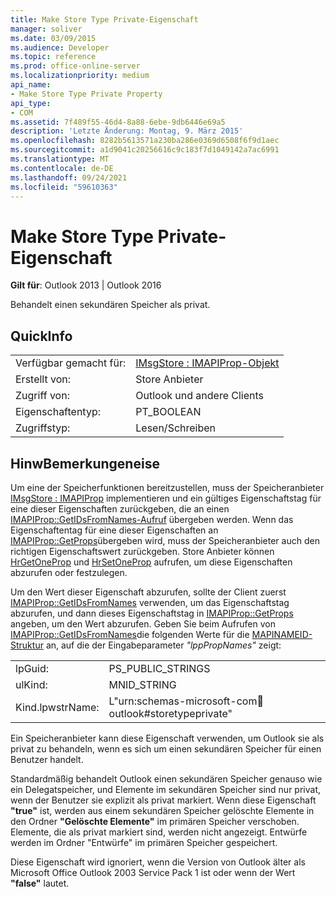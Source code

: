 ```yaml
---
title: Make Store Type Private-Eigenschaft
manager: soliver
ms.date: 03/09/2015
ms.audience: Developer
ms.topic: reference
ms.prod: office-online-server
ms.localizationpriority: medium
api_name:
- Make Store Type Private Property
api_type:
- COM
ms.assetid: 7f489f55-46d4-8a88-6ebe-9db6446e69a5
description: 'Letzte Änderung: Montag, 9. März 2015'
ms.openlocfilehash: 8282b5613571a230ba286e0369d6508f6f9d1aec
ms.sourcegitcommit: a1d9041c20256616c9c183f7d1049142a7ac6991
ms.translationtype: MT
ms.contentlocale: de-DE
ms.lasthandoff: 09/24/2021
ms.locfileid: "59610363"
---
```

# <a name="make-store-type-private-property"></a>Make Store Type Private-Eigenschaft

  
  
**Gilt für**: Outlook 2013 | Outlook 2016 
  
Behandelt einen sekundären Speicher als privat.
  
## <a name="quick-info"></a>QuickInfo

|||
|:-----|:-----|
|Verfügbar gemacht für:  <br/> |[IMsgStore : IMAPIProp-Objekt](imsgstoreimapiprop.md)  <br/> |
|Erstellt von:  <br/> |Store Anbieter  <br/> |
|Zugriff von:  <br/> |Outlook und andere Clients  <br/> |
|Eigenschaftentyp:  <br/> |PT_BOOLEAN  <br/> |
|Zugriffstyp:  <br/> |Lesen/Schreiben  <br/> |
   
## <a name="remarks"></a>HinwBemerkungeneise

Um eine der Speicherfunktionen bereitzustellen, muss der Speicheranbieter [IMsgStore : IMAPIProp](imsgstoreimapiprop.md) implementieren und ein gültiges Eigenschaftstag für eine dieser Eigenschaften zurückgeben, die an einen [IMAPIProp::GetIDsFromNames-Aufruf](imapiprop-getidsfromnames.md) übergeben werden. Wenn das Eigenschaftentag für eine dieser Eigenschaften an [IMAPIProp::GetProps](imapiprop-getprops.md)übergeben wird, muss der Speicheranbieter auch den richtigen Eigenschaftswert zurückgeben. Store Anbieter können [HrGetOneProp](hrgetoneprop.md) und [HrSetOneProp](hrsetoneprop.md) aufrufen, um diese Eigenschaften abzurufen oder festzulegen. 
  
Um den Wert dieser Eigenschaft abzurufen, sollte der Client zuerst [IMAPIProp::GetIDsFromNames](imapiprop-getidsfromnames.md) verwenden, um das Eigenschaftstag abzurufen, und dann dieses Eigenschaftstag in [IMAPIProp::GetProps](imapiprop-getprops.md) angeben, um den Wert abzurufen. Geben Sie beim Aufrufen von [IMAPIProp::GetIDsFromNames](imapiprop-getidsfromnames.md)die folgenden Werte für die [MAPINAMEID-Struktur](mapinameid.md) an, auf die der Eingabeparameter  _"lppPropNames"_ zeigt:
  
|||
|:-----|:-----|
|lpGuid:  <br/> |PS_PUBLIC_STRINGS  <br/> |
|ulKind:  <br/> |MNID_STRING  <br/> |
|Kind.lpwstrName:  <br/> |L"urn:schemas-microsoft-com:office:outlook#storetypeprivate"  <br/> |
   
Ein Speicheranbieter kann diese Eigenschaft verwenden, um Outlook sie als privat zu behandeln, wenn es sich um einen sekundären Speicher für einen Benutzer handelt. 
  
Standardmäßig behandelt Outlook einen sekundären Speicher genauso wie ein Delegatspeicher, und Elemente im sekundären Speicher sind nur privat, wenn der Benutzer sie explizit als privat markiert. Wenn diese Eigenschaft **"true"** ist, werden aus einem sekundären Speicher gelöschte Elemente in den Ordner **"Gelöschte Elemente"** im primären Speicher verschoben. Elemente, die als privat markiert sind, werden nicht angezeigt. Entwürfe werden im Ordner "Entwürfe" im primären Speicher gespeichert. 
  
Diese Eigenschaft wird ignoriert, wenn die Version von Outlook älter als Microsoft Office Outlook 2003 Service Pack 1 ist oder wenn der Wert **"false"** lautet.
  

